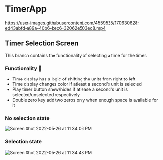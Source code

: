 # TimerApp

https://user-images.githubusercontent.com/4559525/170630628-ed43abfd-a89a-40b6-bec6-32062e503ec8.mp4

## Timer Selection Screen

This branch contains the functionality of selecting a time for the timer.

### Functionality 🧩
- Time display has a logic of shifting the units from right to left
- Time display changes color if atleast a second's unit is selected
- Play timer button show/hides if atlease a second's unit is selected/unselected respectively
- Double zero key add two zeros only when enough space is available for it

### No selection state
![Screen Shot 2022-05-26 at 11 34 06 PM](https://user-images.githubusercontent.com/4559525/170549888-7d879bcc-f968-4c8e-9801-92e4ad705b94.png)

### Selection state
![Screen Shot 2022-05-26 at 11 34 48 PM](https://user-images.githubusercontent.com/4559525/170549773-053c5afa-0165-48f8-b910-078b0ca3202a.png)
